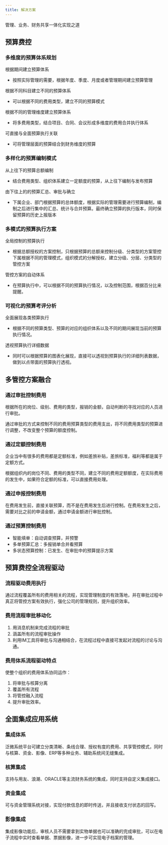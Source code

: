 ```yaml
---
title: 解决方案
---
```

管理、业务、财务共享一体化实现之道

## 预算费控
### 多维度的预算体系规划
根据期间建立预算体系
- 按照实际管理的需要，根据年度、季度、月度或者管理期间建立预算管理

根据不同科目建立不同的预算体系
- 可以根据不同的费用类型，建立不同的预算模式

根据不同的管理维度建立预算体系
- 将多费用类型，结合项目、合同、会议形成多维度的费用合并执行体系

可直接与全面预算执行关联
- 可将管理层面的预算结合到财务维度的预算


### 多样化的预算编制模式
从上往下的预算总额编制
- 结合费用类型、组织体系建立一定额度的预算，从上往下编制与发布预算

由下往上的的预算汇总、审批与确立
- 下属企业、部门根据预算的总体额度，根据实际的管理需要进行预算编制，编制之后进行集中的汇总、统计与合并预算。最终确立预算的执行版本，同时保留预算的历史上报版本


### 多模式的预算执行方案
全局控制的预算执行
- 根据总额授权的方案控制，只根据预算的总额来控制分级、分类型的方案管控下属根据不同的管理模式，组织模式的分解授权，建立分级、分层、分类型的管控方案

管控方案的自动体系
- 在预算执行中，可以根据不同的预算执行情况，以及控制范围，根据百分比来提醒。


### 可视化的预算考评分析
全面展现各类预算执行
- 根据不同的预算类型、预算的对应的组织体系以及不同的期间展现当前的预算执行情况。

透视预算执行详细数据
- 同时可以根据预算的图表化展现，直接可以透视到预算执行的详细列表数据，做到以点带面的预算执行透视。


## 多管控方案融合
### 通过审批控制费用
根据所在的岗位、级别、费用的类型，报销的金额，自动判断的寻找对应的人员进行审批。

通过审批的方式来控制不同的费用预算类型的费用支出，将不同费用类型的预算进行调整，不改变整个预算的额度控制。


### 通过定额控制费用
企业当中有很多的费用都是定额标准，例如差旅补贴，差旅标准，福利等都是属于定额方式。

根据组织内的岗位不同、费用的类型不同，建立不同的费用定额额度，在实际费用的发生中，如果符合定额的标准，可以直接费用处理。


### 通过申报控制费用
在费用发生前，直接关联预算，而不是在费用发生后进行控制。在费用发生之后，需要对比之前的申请金额，通过申请金额进行审批控制。


### 通过预算控制费用
- 智能填单：自动调查预算，并预警
- 多单预算汇总：多报销单合并看预算
- 多状态预算控制：已发生、在审批中的预算提示方案


## 预算费控全流程驱动
### 流程驱动费用执行
通过流程覆盖所有的费用相关的流程，实现管理制度的有效落地，并在审批过程中真正将管控方案有效执行，强化公司的管理规则，提升组织效率。


### 费用流程审批移动化
1. 用消息机制来完成流程的审批
2. 涵盖所有的流程审批操作
3. 利用IM工具将审批与沟通相结合，在流程过程中直接可发起对流程的讨论与沟通。


### 费用体系流程驱动特点
使整个组织的费用体系协同运作：

1. 将审批与核算分离
2. 覆盖所有流程
3. 将管控融入流程
4. 提升审批效率。


## 全面集成应用系统
### 集成体系
泛微系统平台可建立分类清晰、条线合理、授权有度的费用、共享管控模式，同时与核算、资金、影像、ERP等多种业务、辅助系统间无缝集成。


### 核算集成
支持与用友、浪潮、ORACLE等主流财务系统的集成，同时支持自定义集成接口。


### 资金集成
可与资金管理系统对接，实现付款信息的即时传送，并且接收支付状态的回写。


### 影像集成
集成影像功能后，审核人员不需要拿到实物单据也可以准确的完成审批，可以在电子流程中实时查看单据、票据影像，进一步可实现电子档案的管理。
